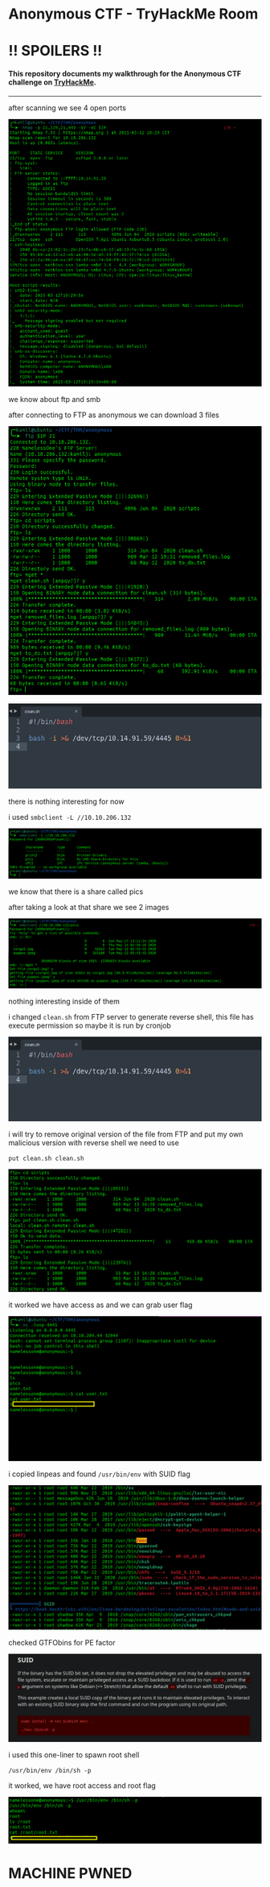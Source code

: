 # Anonymous CTF - TryHackMe Room
# **!! SPOILERS !!**
#### This repository documents my walkthrough for the **Anonymous** CTF challenge on [TryHackMe](https://tryhackme.com/room/anonymous). 
---

after scanning we see 4 open ports

![scan](imgs/scan.png "scan")


we know about ftp and smb

after connecting to FTP as anonymous we can download 3 files

![ftpd](imgs/ftpd.png "ftpd")

![files](imgs/clean.png "clean")

there is nothing interesting for now

i used `smbclient -L //10.10.206.132 ` 

![smb](imgs/smb.png "smb")

we know that there is a share called pics

after taking a look at that share we see 2 images

![smb2](imgs/smb2.png "smb2")

nothing interesting inside of them

i changed `clean.sh` from FTP server to generate reverse shell, this file has execute permission so maybe it is run by cronjob

![clean](imgs/clean.png "clean")

i will try to remove original version of the file from FTP and put my own malicious version with reverse shell we need to use 

```
put clean.sh clean.sh
```
![ftpp](imgs/ftpp.png "ftpp")

it worked we have access as and we can grab user flag

![user](imgs/user.png "user")

i copied linpeas and found `/usr/bin/env` with SUID flag

![lin](imgs/lin.png "lin")

checked GTFObins for PE factor

![gtfo](imgs/gtfo.png "gtfo")

i used this one-liner to spawn root shell

```
/usr/bin/env /bin/sh -p
```

it worked, we have root access and root flag

![root](imgs/root.png "root")

# MACHINE PWNED
